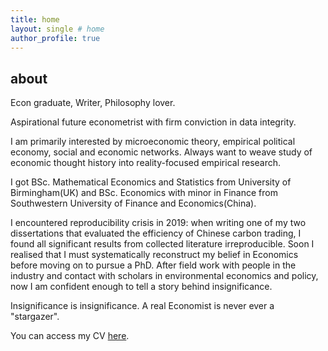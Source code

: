 ```yaml
---
title: home
layout: single # home
author_profile: true
---
```


## about

<p align="justify"> Econ graduate, Writer, Philosophy lover. </p>
<p> Aspirational future econometrist with firm conviction in data integrity. </p>

<p> I am primarily interested by microeconomic theory, empirical political economy, social and economic networks. 
Always want to weave study of economic thought history into reality-focused empirical research. </p>

<p> I got BSc. Mathematical Economics and Statistics from  University of Birmingham(UK) and BSc. Economics with minor in Finance from Southwestern University of Finance and Economics(China).  </p>

<p> I encountered reproducibility crisis in 2019: when writing one of my two dissertations that evaluated the efficiency of Chinese carbon trading, I found all significant results from collected literature irreproducible. Soon I realised that I must systematically reconstruct my belief in Economics before moving on to pursue a PhD. After field work with people in the industry and contact with scholars in environmental economics and policy, now I am confident enough to tell a story behind insignificance. </p>

<p>Insignificance is insignificance. A real Economist is never ever a "stargazer".</p>

<!--
<p> What am I doing during the second gap year?
  Teaching Assistant in Linear Algebra/Complex Analysis/Probability & Statistics at a University in China. 
  Data Quality Analyst Intern for China Household Finance Survey about COV-19's impact. </p>
-->

<!--
<p> You can access my CV <a href="" target="_blank">here</a>. </p>
-->

<p> You can access my CV <a href="" target="_blank">here</a>. </p>
